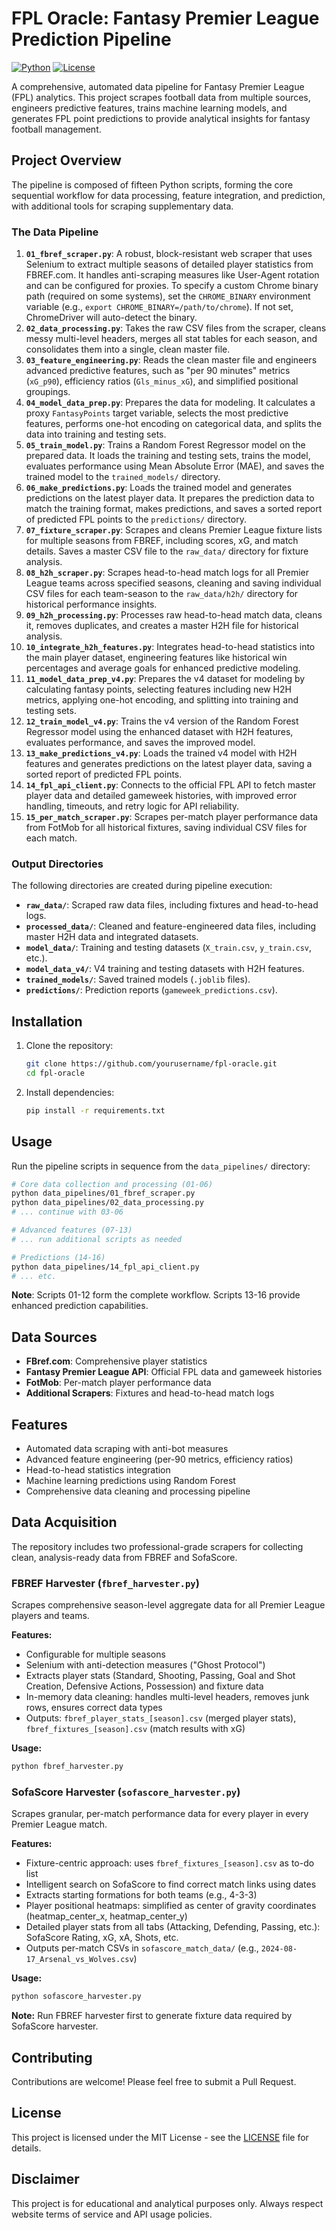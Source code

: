# FPL Oracle: Fantasy Premier League Prediction Pipeline

[![Python](https://img.shields.io/badge/Python-3.8+-blue.svg)](https://www.python.org/)
[![License](https://img.shields.io/badge/License-MIT-green.svg)](LICENSE)

A comprehensive, automated data pipeline for Fantasy Premier League (FPL) analytics. This project scrapes football data from multiple sources, engineers predictive features, trains machine learning models, and generates FPL point predictions to provide analytical insights for fantasy football management.

## Project Overview

The pipeline is composed of fifteen Python scripts, forming the core sequential workflow for data processing, feature integration, and prediction, with additional tools for scraping supplementary data.

### The Data Pipeline

1.  **`01_fbref_scraper.py`**: A robust, block-resistant web scraper that uses Selenium to extract multiple seasons of detailed player statistics from FBREF.com. It handles anti-scraping measures like User-Agent rotation and can be configured for proxies. To specify a custom Chrome binary path (required on some systems), set the `CHROME_BINARY` environment variable (e.g., `export CHROME_BINARY=/path/to/chrome`). If not set, ChromeDriver will auto-detect the binary.
2.  **`02_data_processing.py`**: Takes the raw CSV files from the scraper, cleans messy multi-level headers, merges all stat tables for each season, and consolidates them into a single, clean master file.
3.  **`03_feature_engineering.py`**: Reads the clean master file and engineers advanced predictive features, such as "per 90 minutes" metrics (`xG_p90`), efficiency ratios (`Gls_minus_xG`), and simplified positional groupings.
4.  **`04_model_data_prep.py`**: Prepares the data for modeling. It calculates a proxy `FantasyPoints` target variable, selects the most predictive features, performs one-hot encoding on categorical data, and splits the data into training and testing sets.
5.  **`05_train_model.py`**: Trains a Random Forest Regressor model on the prepared data. It loads the training and testing sets, trains the model, evaluates performance using Mean Absolute Error (MAE), and saves the trained model to the `trained_models/` directory.
6.  **`06_make_predictions.py`**: Loads the trained model and generates predictions on the latest player data. It prepares the prediction data to match the training format, makes predictions, and saves a sorted report of predicted FPL points to the `predictions/` directory.
7.  **`07_fixture_scraper.py`**: Scrapes and cleans Premier League fixture lists for multiple seasons from FBREF, including scores, xG, and match details. Saves a master CSV file to the `raw_data/` directory for fixture analysis.
8.  **`08_h2h_scraper.py`**: Scrapes head-to-head match logs for all Premier League teams across specified seasons, cleaning and saving individual CSV files for each team-season to the `raw_data/h2h/` directory for historical performance insights.
9.  **`09_h2h_processing.py`**: Processes raw head-to-head match data, cleans it, removes duplicates, and creates a master H2H file for historical analysis.
10. **`10_integrate_h2h_features.py`**: Integrates head-to-head statistics into the main player dataset, engineering features like historical win percentages and average goals for enhanced predictive modeling.
11. **`11_model_data_prep_v4.py`**: Prepares the v4 dataset for modeling by calculating fantasy points, selecting features including new H2H metrics, applying one-hot encoding, and splitting into training and testing sets.
12. **`12_train_model_v4.py`**: Trains the v4 version of the Random Forest Regressor model using the enhanced dataset with H2H features, evaluates performance, and saves the improved model.
13. **`13_make_predictions_v4.py`**: Loads the trained v4 model with H2H features and generates predictions on the latest player data, saving a sorted report of predicted FPL points.
14. **`14_fpl_api_client.py`**: Connects to the official FPL API to fetch master player data and detailed gameweek histories, with improved error handling, timeouts, and retry logic for API reliability.
15. **`15_per_match_scraper.py`**: Scrapes per-match player performance data from FotMob for all historical fixtures, saving individual CSV files for each match.

### Output Directories
The following directories are created during pipeline execution:
- **`raw_data/`**: Scraped raw data files, including fixtures and head-to-head logs.
- **`processed_data/`**: Cleaned and feature-engineered data files, including master H2H data and integrated datasets.
- **`model_data/`**: Training and testing datasets (`X_train.csv`, `y_train.csv`, etc.).
- **`model_data_v4/`**: V4 training and testing datasets with H2H features.
- **`trained_models/`**: Saved trained models (`.joblib` files).
- **`predictions/`**: Prediction reports (`gameweek_predictions.csv`).

## Installation

1. Clone the repository:
   ```bash
   git clone https://github.com/yourusername/fpl-oracle.git
   cd fpl-oracle
   ```

2. Install dependencies:
   ```bash
   pip install -r requirements.txt
   ```

## Usage

Run the pipeline scripts in sequence from the `data_pipelines/` directory:

```bash
# Core data collection and processing (01-06)
python data_pipelines/01_fbref_scraper.py
python data_pipelines/02_data_processing.py
# ... continue with 03-06

# Advanced features (07-13)
# ... run additional scripts as needed

# Predictions (14-16)
python data_pipelines/14_fpl_api_client.py
# ... etc.
```

**Note**: Scripts 01-12 form the complete workflow. Scripts 13-16 provide enhanced prediction capabilities.

## Data Sources

- **FBref.com**: Comprehensive player statistics
- **Fantasy Premier League API**: Official FPL data and gameweek histories
- **FotMob**: Per-match player performance data
- **Additional Scrapers**: Fixtures and head-to-head match logs

## Features

- Automated data scraping with anti-bot measures
- Advanced feature engineering (per-90 metrics, efficiency ratios)
- Head-to-head statistics integration
- Machine learning predictions using Random Forest
- Comprehensive data cleaning and processing pipeline

## Data Acquisition

The repository includes two professional-grade scrapers for collecting clean, analysis-ready data from FBREF and SofaScore.

### FBREF Harvester (`fbref_harvester.py`)

Scrapes comprehensive season-level aggregate data for all Premier League players and teams.

**Features:**
- Configurable for multiple seasons
- Selenium with anti-detection measures ("Ghost Protocol")
- Extracts player stats (Standard, Shooting, Passing, Goal and Shot Creation, Defensive Actions, Possession) and fixture data
- In-memory data cleaning: handles multi-level headers, removes junk rows, ensures correct data types
- Outputs: `fbref_player_stats_[season].csv` (merged player stats), `fbref_fixtures_[season].csv` (match results with xG)

**Usage:**
```bash
python fbref_harvester.py
```

### SofaScore Harvester (`sofascore_harvester.py`)

Scrapes granular, per-match performance data for every player in every Premier League match.

**Features:**
- Fixture-centric approach: uses `fbref_fixtures_[season].csv` as to-do list
- Intelligent search on SofaScore to find correct match links using dates
- Extracts starting formations for both teams (e.g., 4-3-3)
- Player positional heatmaps: simplified as center of gravity coordinates (heatmap_center_x, heatmap_center_y)
- Detailed player stats from all tabs (Attacking, Defending, Passing, etc.): SofaScore Rating, xG, xA, Shots, etc.
- Outputs per-match CSVs in `sofascore_match_data/` (e.g., `2024-08-17_Arsenal_vs_Wolves.csv`)

**Usage:**
```bash
python sofascore_harvester.py
```

**Note:** Run FBREF harvester first to generate fixture data required by SofaScore harvester.

## Contributing

Contributions are welcome! Please feel free to submit a Pull Request.

## License

This project is licensed under the MIT License - see the [LICENSE](LICENSE) file for details.

## Disclaimer

This project is for educational and analytical purposes only. Always respect website terms of service and API usage policies.